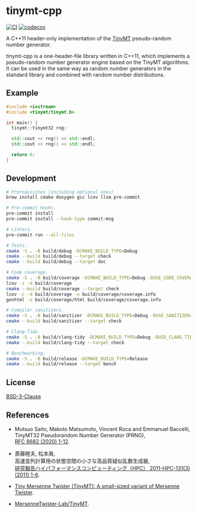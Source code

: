 tinymt-cpp
==========

[![CI](https://github.com/tueda/tinymt-cpp/workflows/CI/badge.svg?branch=master)](https://github.com/tueda/tinymt-cpp/actions?query=branch%3Amaster)
[![codecov](https://codecov.io/gh/tueda/tinymt-cpp/branch/master/graph/badge.svg)](https://codecov.io/gh/tueda/tinymt-cpp/branch/master)

A C++11 header-only implementation of the
[TinyMT](http://www.math.sci.hiroshima-u.ac.jp/~m-mat/MT/TINYMT/index.html)
pseudo-random number generator.


tinymt-cpp is a one-header-file library written in C++11, which implements
a pseudo-random number generator engine based on the TinyMT algorithms. It can
be used in the same way as random number generators in the standard library and
combined with random number distributions.


Example
-------

```cpp
#include <iostream>
#include <tinymt/tinymt.h>

int main() {
  tinymt::tinymt32 rng;

  std::cout << rng() << std::endl;
  std::cout << rng() << std::endl;

  return 0;
}
```


Development
-----------

```bash
# Prerequisites (including optional ones)
brew install cmake doxygen gcc lcov llvm pre-commit

# Pre-commit hooks.
pre-commit install
pre-commit install --hook-type commit-msg

# Linters.
pre-commit run --all-files

# Tests.
cmake -S . -B build/debug -DCMAKE_BUILD_TYPE=Debug
cmake --build build/debug --target check
cmake --build build/debug --target doc

# Code coverage.
cmake -S . -B build/coverage -DCMAKE_BUILD_TYPE=Debug -DUSE_CODE_COVERAGE=ON
lcov -z -d build/coverage
cmake --build build/coverage --target check
lcov -c -d build/coverage -o build/coverage/coverage.info
genhtml -o build/coverage/html build/coverage/coverage.info

# Compiler sanitizers.
cmake -S . -B build/sanitizer -DCMAKE_BUILD_TYPE=Debug -DUSE_SANITIZER=ON
cmake --build build/sanitizer --target check

# Clang-Tidy.
cmake -S . -B build/clang-tidy -DCMAKE_BUILD_TYPE=Debug -DUSE_CLANG_TIDY=ON
cmake --build build/clang-tidy --target check

# Benchmarking.
cmake -S . -B build/release -DCMAKE_BUILD_TYPE=Release
cmake --build build/release --target bench
```


License
-------

[BSD-3-Clause](https://github.com/tueda/tinymt-cpp/blob/master/LICENSE)


References
----------

- Mutsuo Saito, Makoto Matsumoto, Vincent Roca and Emmanuel Baccelli,  
  TinyMT32 Pseudorandom Number Generator (PRNG),  
  [RFC 8682 (2020) 1-12](https://www.rfc-editor.org/rfc/rfc8682.html).

- 斎藤睦夫, 松本眞,  
  高速並列計算用の状態空間の小さな高品質疑似乱数生成器,  
  [研究報告ハイパフォーマンスコンピューティング（HPC） 2011-HPC-131(3) (2011) 1-6](http://id.nii.ac.jp/1001/00077610/).

- [Tiny Mersenne Twister (TinyMT): A small-sized variant of Mersenne Twister](http://www.math.sci.hiroshima-u.ac.jp/~m-mat/MT/TINYMT/index.html).

- [MersenneTwister-Lab/TinyMT](https://github.com/MersenneTwister-Lab/TinyMT).
